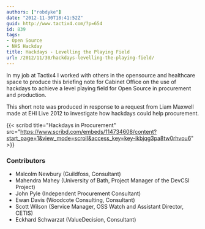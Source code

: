 ```yaml
---
authors: ["robdyke"]
date: "2012-11-30T18:41:52Z"
guid: http://www.tactix4.com/?p=654
id: 839
tags:
- Open Source
- NHS Hackday
title: Hackdays - Levelling the Playing Field
url: /2012/11/30/hackdays-levelling-the-playing-field/
---
```

In my job at Tactix4 I worked with others in the opensource and healthcare space to produce this briefing note for Cabinet Office on the use of hackdays to achieve a level playing field for Open Source in procurement and production.

This short note was produced in response to a request from Liam Maxwell made at EHI Live 2012 to investigate how hackdays could help procurement.

{{< scribd title="Hackdays in Procurement" src="https://www.scribd.com/embeds/114734608/content?start_page=1&view_mode=scroll&access_key=key-ikbjqg3pa8tw0rhvou6" >}}

### Contributors
- Malcolm Newbury (Guildfoss, Consultant)
- Mahendra Mahey (University of Bath, Project Manager of the DevCSI Project)
- John Pyle (Independent Procurement Consultant)
- Ewan Davis (Woodcote Consulting, Consultant)
- Scott Wilson (Service Manager, OSS Watch and Assistant Director, CETIS)
- Eckhard Schwarzat (ValueDecision, Consultant)